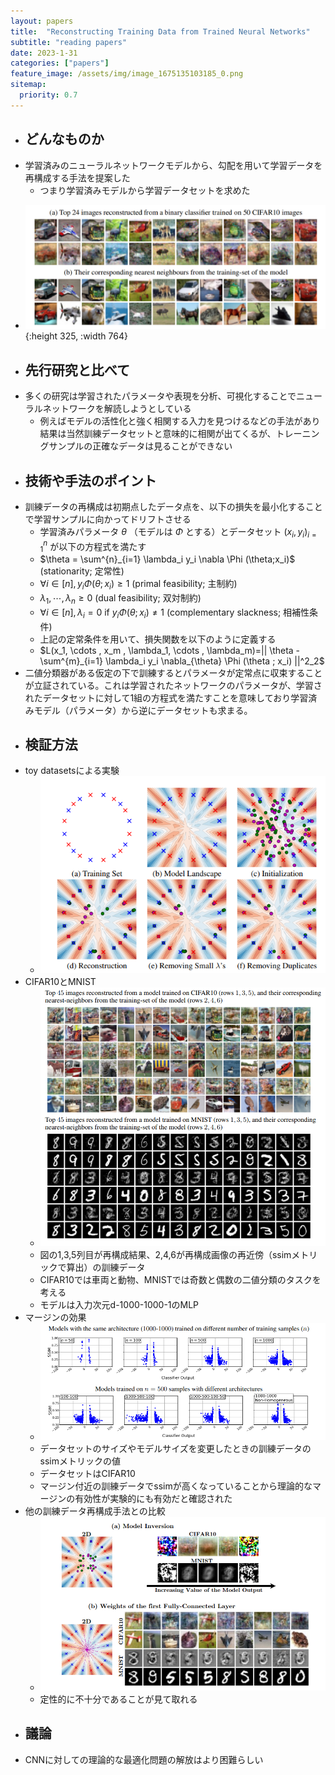 ```yaml
---
layout: papers
title:  "Reconstructing Training Data from Trained Neural Networks"
subtitle: "reading papers"
date: 2023-1-31
categories: ["papers"]
feature_image: /assets/img/image_1675135103185_0.png
sitemap:
  priority: 0.7
---
```

- ## どんなものか  
- 学習済みのニューラルネットワークモデルから、勾配を用いて学習データを再構成する手法を提案した  
	- つまり学習済みモデルから学習データセットを求めた  
<!--more-->
- ![image.png](/assets/img/image_1675135103185_0.png){:height 325, :width 764}  
- ## 先行研究と比べて  
- 多くの研究は学習されたパラメータや表現を分析、可視化することでニューラルネットワークを解読しようとしている  
	- 例えばモデルの活性化と強く相関する入力を見つけるなどの手法があり結果は当然訓練データセットと意味的に相関が出てくるが、トレーニングサンプルの正確なデータは見ることができない  
- ## 技術や手法のポイント  
- 訓練データの再構成は初期点したデータ点を、以下の損失を最小化することで学習サンプルに向かってドリフトさせる  
	- 学習済みパラメータ $\theta$ （モデルは $\Phi$ とする）とデータセット ${(x_i,y_i)}^n_{i=1}$ が以下の方程式を満たす  
	- $\theta = \sum^{n}_{i=1} \lambda_i y_i \nabla \Phi (\theta;x_i)$ (stationarity; 定常性)  
	- $\forall i \in [n], y_i \Phi (\theta;x_i) \ge 1$ (primal feasibility; 主制約)  
	- $\lambda _1, \cdots , \lambda_n \ge 0$ (dual feasibility; 双対制約)  
	- $\forall i \in [n], \lambda_i = 0 ~\text{if}~ y_i \Phi (\theta; x_i) \neq 1$ (complementary slackness; 相補性条件)  
	- 上記の定常条件を用いて、損失関数を以下のように定義する  
	- $L(x_1, \cdots , x_m , \lambda_1, \cdots , \lambda_m)=|| \theta - \sum^{m}_{i=1} \lambda_i y_i \nabla_{\theta} \Phi (\theta ; x_i)  ||^2_2$  
- 二値分類器がある仮定の下で訓練するとパラメータが定常点に収束することが立証されている。これは学習されたネットワークのパラメータが、学習されたデータセットに対して1組の方程式を満たすことを意味しており学習済みモデル（パラメータ）から逆にデータセットも求まる。  
- ## 検証方法  
- toy datasetsによる実験  
	- ![image.png](/assets/img/image_1675239787303_0.png)  
- CIFAR10とMNIST  
	- ![image.png](/assets/img/image_1675240728977_0.png)  
	- 図の1,3,5列目が再構成結果、2,4,6が再構成画像の再近傍（ssimメトリックで算出）の訓練データ  
	- CIFAR10では車両と動物、MNISTでは奇数と偶数の二値分類のタスクを考える  
	- モデルは入力次元d-1000-1000-1のMLP  
- マージンの効果  
	- ![image.png](/assets/img/image_1675242954208_0.png)  
	- データセットのサイズやモデルサイズを変更したときの訓練データのssimメトリックの値  
	- データセットはCIFAR10  
	- マージン付近の訓練データでssimが高くなっていることから理論的なマージンの有効性が実験的にも有効だと確認された  
- 他の訓練データ再構成手法との比較  
	- ![image.png](/assets/img/image_1675243143765_0.png)  
	- 定性的に不十分であることが見て取れる  
- ## 議論  
- CNNに対しての理論的な最適化問題の解放はより困難らしい  